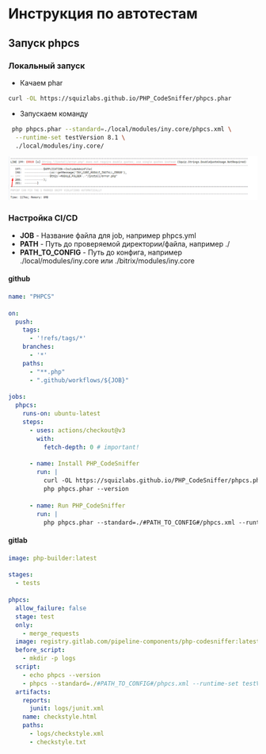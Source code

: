 # Инструкция по автотестам

## Запуск phpcs

### Локальный запуск

* Качаем phar

```bash
curl -OL https://squizlabs.github.io/PHP_CodeSniffer/phpcs.phar
```

* Запускаем команду

```bash
 php phpcs.phar --standard=./local/modules/iny.core/phpcs.xml \
  --runtime-set testVersion 8.1 \
  ./local/modules/iny.core/
 ```

![Screenshot](/docs/images/example_phpcs.png)

### Настройка CI/CD

* **JOB** - Название файла для job, например phpcs.yml
* **PATH** - Путь до проверяемой директории/файла, например ./
* **PATH_TO_CONFIG** - Путь до конфига, например ./local/modules/iny.core или ./bitrix/modules/iny.core

#### github

```yml
name: "PHPCS"

on:
  push:
    tags:
      - '!refs/tags/*'
    branches:
      - '*'
    paths:
      - "**.php"
      - ".github/workflows/${JOB}"

jobs:
  phpcs:
    runs-on: ubuntu-latest
    steps:
      - uses: actions/checkout@v3
        with:
          fetch-depth: 0 # important!

      - name: Install PHP_CodeSniffer
        run: |
          curl -OL https://squizlabs.github.io/PHP_CodeSniffer/phpcs.phar
          php phpcs.phar --version

      - name: Run PHP_CodeSniffer
        run: |
          php phpcs.phar --standard=./#PATH_TO_CONFIG#/phpcs.xml --runtime-set testVersion 8.1 #PATH#
```

#### gitlab

```yml
image: php-builder:latest

stages:
  - tests

phpcs:
  allow_failure: false
  stage: test
  only:
    - merge_requests
  image: registry.gitlab.com/pipeline-components/php-codesniffer:latest
  before_script:
    - mkdir -p logs
  script:
    - echo phpcs --version
    - phpcs --standard=./#PATH_TO_CONFIG#/phpcs.xml --runtime-set testVersion 8.1 #PATH#
  artifacts:
    reports:
      junit: logs/junit.xml
    name: checkstyle.html
    paths:
      - logs/checkstyle.xml
      - checkstyle.txt
```
